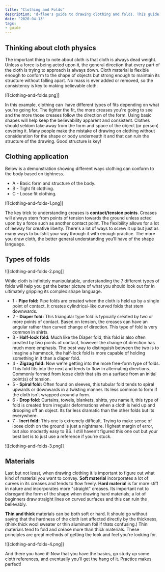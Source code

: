```yaml
---
title: "Clothing and Folds"
description: "d-floe's guide to drawing clothing and folds. This guide touches on clothing physics and the different kinds of clothing folds that are commonly observed."
date: "2020-04-13"
tags:
- guide
---
```


## Thinking about cloth physics

The important thing to note about cloth is that cloth is always dead weight. Unless a force is being acted upon it, the general direction that every part of the cloth is trying to approach is always down. Cloth material is flexible enough to conform to the shape of objects but strong enough to maintain its structure without falling apart. No mass is ever added or removed, so the consistency is key to making believable cloth.

![[clothing-and-folds.png]]

In this example, clothing can  have different types of fits depending on what you're going for. The tighter the fit, the more creases you're going to see and the more those creases follow the direction of the form. Using basic shapes will help keep the believability apparent and consistent. Clothes should seldom take away from the form and space of the object (or person) covering it. Many people make the mistake of drawing on clothing without consideration for the shape or body underneath it and that can ruin the structure of the drawing. Good structure is key!

## Clothing application

Below is a demonstration showing different ways clothing can conform to the body based on tightness.

- A - Basic form and structure of the body.
- B - Tight fit clothing.
- C - Loose fit clothing.

![[clothing-and-folds-1.png]]

The key trick to understanding creases is **contact/tension points**. Creases will always stem from points of tension towards the ground unless acted upon by a force such as another contact point. The flexibility allows for a lot of leeway for creative liberty. There's a lot of ways to screw it up but just as many ways to bullshit your way through it with enough practice. The more you draw cloth, the better general understanding you'll have of the shape language.

## Types of folds

![[clothing-and-folds-2.png]]

While cloth is infinitely manipulatable, understanding the 7 different types of folds will help you get the better picture of what you should look out for in ultimately gripping its complex shape language.

- 1 - **Pipe fold:** Pipe folds are created when the cloth is held up by a single point of contact. It creates cylindrical-like curved folds that stem downwards.
- 2 - **Diaper fold:** This triangular type fold is typically created by two or more points of contact. Based on tension, the creases can have an angular rather than curved change of direction. This type of fold is very common in shirts.
- 3 - **Half-lock fold:** Much like the Diaper fold, this fold is also often created by two points of contact, however the change of direction has much more emphasis. The best way to distinguish between the two is to imagine a hammock, the half-lock fold is more capable of holding something in it than a diaper fold.
- 4 - **Zigzag fold:** Now we're getting into the more free-form type of folds. This fold fits into the next and tends to flow in alternating directions. Commonly formed from loose cloth that sits on a surface from an initial point(s) of tension.
- 5 - **Spiral fold:** Often found on sleeves, this tubular fold tends to spiral upwards or downwards in a twisting manner. Its less common to form if the cloth isn't wrapped around a form.
- 6 - **Drop fold:** Curtains, towels, blankets, shirts, you name it, this type of fold is created from irregular deformations when a cloth is held up and drooping off an object. Its far less dramatic than the other folds but its everywhere.
- 7 - **Inert fold:** This one is extremely difficult. Trying to make sense of loose cloth on the ground is just a nightmare. Highest margin of error, but also modestly easy to BS. I still haven't figured this one out but your best bet is to just use a reference if you're stuck.

![[clothing-and-folds-3.png]]

## Materials

Last but not least, when drawing clothing it is important to figure out what kind of material you want to convey. **Soft material** incorporates a lot of curves in its creases and tends to flow freely. **Hard material** is far more stiff in nature and incorporates more "straight" creases. Its important not to disregard the form of the shape when drawing hard materials; a lot of beginners draw straight lines on curved surfaces and this can ruin the believably.

**Thin and thick** materials can be both soft or hard. It should go without saying that the hardness of the cloth isnt affected directly by the thickness, (think thick wool sweater or thin aluminum foil if thats confusing.) Thin materials tend to fold and crease more than thick materials. These principles are great methods of getting the look and feel you're looking for.

![[clothing-and-folds-4.png]]

And there you have it! Now that you have the basics, go study up some cloth references, and eventually you'll get the hang of it. Practice makes perfect!
